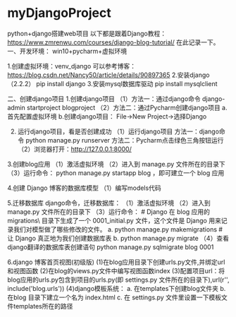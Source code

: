 # myDjangoProject
python+django搭建web项目
以下都是跟着Django教程：https://www.zmrenwu.com/courses/django-blog-tutorial/
在此记录一下。
一、开发环境：
win10+pycharm+虚拟环境

1.创建虚拟环境：venv_django
可以参考博客：https://blog.csdn.net/Nancy50/article/details/90897365
2.安装django（2.2.2）
pip install django
3.安装mysql数据库驱动
pip install mysqlclient

二、创建django项目
1.创建django项目
（1）方法一：通过django命令
django-admin startproject blogproject
（2）方法二：通过Pycharm创建django项目
   a.首先配置虚拟环境
   b.创建django项目：
     File->New Project->选择Django

2. 运行django项目，看是否创建成功
（1）运行django项目
    方法一：django命令
    python manage.py runserver
   方法二：Pycharm点击绿色三角按钮运行
（2）浏览器打开：http://127.0.0.1:8000/

3.创建blog应用
（1）激活虚拟环境
（2）进入到 manage.py 文件所在的目录下
（3）运行命令： python manage.py startapp blog ，即可建立一个 blog 应用

4.创建 Django 博客的数据库模型
（1）编写models代码

5.迁移数据库
django命令，迁移数据库：
    （1）激活虚拟环境
    （2）进入到 manage.py 文件所在的目录下
    （3）运行命令：
        # Django 在 blog 应用的 migrations\ 目录下生成了一个 0001_initial.py 文件，这个文件是 Django 用来记录我们对模型做了哪些修改的文件。
       a. python manage.py makemigrations 
       # 让 Django 真正地为我们创建数据库表
       b. python manage.py migrate
     （4）查看django翻译的数据库表创建语句
        python manage.py sqlmigrate blog 0001

6.django 博客首页视图(初级版)
    (1)在blog应用目录下创建urls.py文件,并绑定url和视图函数
    (2)在blog的views.py文件中编写视图函数index
    (3)配置项目url：将blog应用的urls.py包含到项目的urls.py(即 settings.py 文件所在的目录下),url(r'', include('blog.urls'))
    (4)django模板系统：
        a. 在templates下创建blog文件夹
        b. 在blog 目录下建立一个名为 index.html
        c. 在 settings.py 文件里设置一下模板文件templates所在的路径


